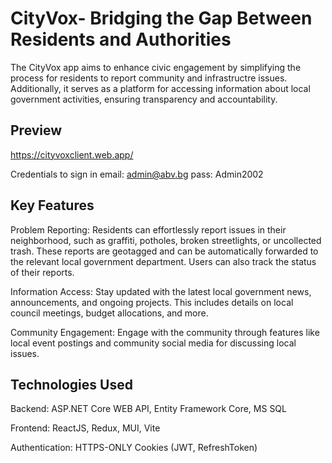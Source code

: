# CityVox- Bridging the Gap Between Residents and Authorities

The CityVox app aims to enhance civic engagement by simplifying the process for residents to report community and infrastructre issues. Additionally, it serves as a platform for accessing information about local government activities, ensuring transparency and accountability.

## Preview
https://cityvoxclient.web.app/

Credentials to sign in
email: admin@abv.bg 
pass: Admin2002

## Key Features
Problem Reporting: Residents can effortlessly report issues in their neighborhood, such as graffiti, potholes, broken streetlights, or uncollected trash. These reports are geotagged and can be automatically forwarded to the relevant local government department. Users can also track the status of their reports.

Information Access: Stay updated with the latest local government news, announcements, and ongoing projects. This includes details on local council meetings, budget allocations, and more.

Community Engagement: Engage with the community through features like local event postings and community social media for discussing local issues.

## Technologies Used
Backend: ASP.NET Core WEB API, Entity Framework Core, MS SQL

Frontend: ReactJS, Redux, MUI, Vite

Authentication: HTTPS-ONLY Cookies (JWT, RefreshToken)
